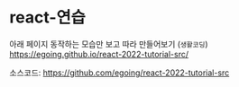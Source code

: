 # react-연습

아래 페이지 동작하는 모습만 보고 따라 만들어보기 (`생활코딩`)
https://egoing.github.io/react-2022-tutorial-src/



소스코드:
https://github.com/egoing/react-2022-tutorial-src